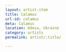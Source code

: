 ```yaml
---
layout: artist-item
title: Calamus
url-id: calamus
meta: Calamus
location: Odesa, Ukraine
category: artists
permalink: artist/:title/

---
```



